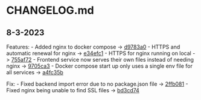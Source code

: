 # CHANGELOG.md

## 8-3-2023
Features: 
    - Added nginx to docker compose -> [d9783a0](https://github.com/Aric-prog/VideoTranslatorAI/commit/d9783a0)
    - HTTPS and automatic renewal for nginx -> [e34efc1](https://github.com/Aric-prog/VideoTranslatorAI/commit/e34efc1)
    - HTTPS for nginx running on local -> [755af72](https://github.com/Aric-prog/VideoTranslatorAI/commit/755af72)
    - Frontend service now serves their own files instead of needing nginx -> [9705ca3](https://github.com/Aric-prog/VideoTranslatorAI/commit/9705ca3)
    - Docker compose start up only uses a single env file for all services -> [a4fc35b](https://github.com/Aric-prog/VideoTranslatorAI/commit/a4fc35b)

Fix: 
    - Fixed backend import error due to no package.json file -> [2ffb081](https://github.com/Aric-prog/VideoTranslatorAI/commit/2ffb081)
    - Fixed nginx being unable to find SSL files -> [bd3cd74](https://github.com/Aric-prog/VideoTranslatorAI/commit/bd3cd74)
